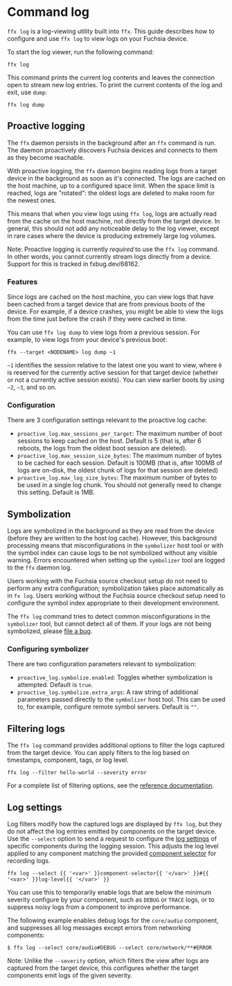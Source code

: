 # Command log

`ffx log` is a log-viewing utility built into `ffx`. This guide describes how to
configure and use `ffx log` to view logs on your Fuchsia device.

To start the log viewer, run the following command:

```posix-terminal
ffx log
```

This command prints the current log contents and leaves the connection open to
stream new log entries. To print the current contents of the log and exit, use `dump`:

```posix-terminal
ffx log dump
```

## Proactive logging

The `ffx` daemon persists in the background after an `ffx` command is run. The daemon proactively
discovers Fuchsia devices and connects to them as they become reachable.

With proactive logging, the `ffx` daemon begins reading logs from a target device in the background
as soon as it's connected. The logs are cached on the host machine, up to a configured space limit.
When the space limit is reached, logs are "rotated": the oldest logs are deleted to make room for
the newest ones.

This means that when you view logs using `ffx log`, logs are actually read from the cache on the
host machine, not directly from the target device. In general, this should not add any noticeable
delay to the log viewer, except in rare cases where the device is producing extremely large log
volumes.

Note: Proactive logging is currently _required_ to use the `ffx log` command. In other words, you
cannot currently stream logs directly from a device. Support for this is tracked in fxbug.dev/68162.

### Features

Since logs are cached on the host machine, you can view logs that have been cached from a target
device that are from previous boots of the device. For example, if a device crashes, you might be
able to view the logs from the time just before the crash if they were cached in time.

You can use `ffx log dump` to view logs from a previous session. For example, to view logs from your
device's previous boot:

```posix-terminal
ffx --target <NODENAME> log dump ~1
```

`~1` identifies the session relative to the latest one you want to view, where `0` is reserved for
the currently active session for that target device (whether or not a currently active session exists). You
can view earlier boots by using `~2`, `~3`, and so on.

### Configuration

There are 3 configuration settings relevant to the proactive log cache:

- `proactive_log.max_sessions_per_target`: The maximum number of boot sessions to keep cached on the
  host. Default is 5 (that is, after 6 reboots, the logs from the oldest boot session are deleted).
- `proactive_log.max_session_size_bytes`: The maximum number of bytes to be cached for each session.
  Default is 100MB (that is, after 100MB of logs are on-disk, the oldest chunk of logs for that
  session are deleted)
- `proactive_log.max_log_size_bytes`: The maximum number of bytes to be used in a single log chunk.
  You should not generally need to change this setting. Default is 1MB.

## Symbolization

Logs are symbolized in the background as they are read from the device (before they are written to
the host log cache). However, this background processing means that misconfigurations in the
`symbolizer` host tool or with the symbol index can cause logs to be not symbolized without any
visible warning. Errors encountered when setting up the `symbolizer` tool are logged to the `ffx`
daemon log.

Users working with the Fuchsia source checkout setup do not need to perform any extra configuration;
symbolization takes place automatically as in `fx log`. Users working without the Fuchsia source
checkout setup need to configure the symbol index appropriate to their development environment.

The `ffx log` command tries to detect common misconfigurations in the `symbolizer` tool, but cannot
detect all of them. If your logs are not being symbolized, please
[file a bug](https://bugs.fuchsia.dev/p/fuchsia/issues/entry?template=ffx+User+Bug).

### Configuring symbolizer

There are two configuration parameters relevant to symbolization:

- `proactive_log.symbolize.enabled`: Toggles whether symbolization is attempted. Default is `true`.
- `proactive_log.symbolize.extra_args`: A raw string of additional parameters passed directly to the
  `symbolizer` host tool. This can be used to, for example, configure remote symbol servers. Default
  is `""`.

## Filtering logs

The `ffx log` command provides additional options to filter the logs captured from the target
device. You can apply filters to the log based on timestamps, component, tags, or log level.

```posix-terminal
ffx log --filter hello-world --severity error
```

For a complete list of filtering options, see the [reference documentation][ffx-reference].

## Log settings

Log filters modify how the captured logs are displayed by `ffx log`, but they do not affect the
log entries emitted by components on the target device. Use the `--select` option to send a
request to configure the [log settings][fidl-logsettings] of specific components during the
logging session. This adjusts the log level applied to any component matching the provided
[component selector][component-select] for recording logs.

```posix-terminal
ffx log --select {{ '<var>' }}component-selector{{ '</var>' }}#{{ '<var>' }}log-level{{ '</var>' }}
```

You can use this to temporarily enable logs that are below the minimum severity configure by your
component, such as `DEBUG` or `TRACE` logs, or to suppress noisy logs from a component to improve
performance.

The following example enables debug logs for the `core/audio` component, and suppresses all log
messages except errors from networking components:

```none {:.devsite-disable-click-to-copy}
$ ffx log --select core/audio#DEBUG --select core/network/**#ERROR
```

Note: Unlike the `--severity` option, which filters the view after logs are captured from the
target device, this configures whether the target components emit logs of the given severity.

[component-select]: development/tools/ffx/commands/component-select.md
[ffx-reference]: https://fuchsia.dev/reference/tools/sdk/ffx
[fidl-logsettings]: https://fuchsia.dev/reference/fidl/fuchsia.diagnostics#LogSettings
